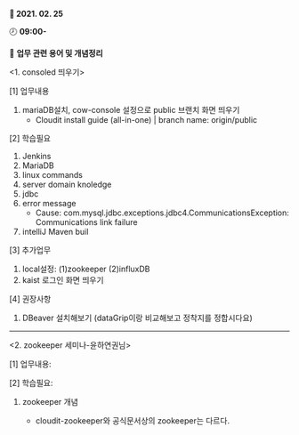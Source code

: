 **:date: 2021. 02. 25** 

:clock8: **09:00-**

:bookmark_tabs: **업무 관련 용어 및 개념정리** 



<1. consoled 띄우기>

[1] 업무내용
1) mariaDB설치, cow-console 설정으로 public 브랜치 화면 띄우기
   - Cloudit install guide (all-in-one) | branch name: origin/public

[2] 학습필요
1) Jenkins
2) MariaDB
3) linux commands
4) server domain knoledge
5) jdbc
6) error message
   - Cause: com.mysql.jdbc.exceptions.jdbc4.CommunicationsException: Communications link failure
7) intelliJ Maven buil


[3] 추가업무
1) local설정: (1)zookeeper (2)influxDB
2) kaist 로그인 화면 띄우기 

[4] 권장사항
1) DBeaver 설치해보기 (dataGrip이랑 비교해보고 정착지를 정합시다요)

---

<2. zookeeper 세미나-윤하연권님>

[1] 업무내용:

[2] 학습필요:
1) zookeeper 개념

   - cloudit-zookeeper와 공식문서상의 zookeeper는 다르다.